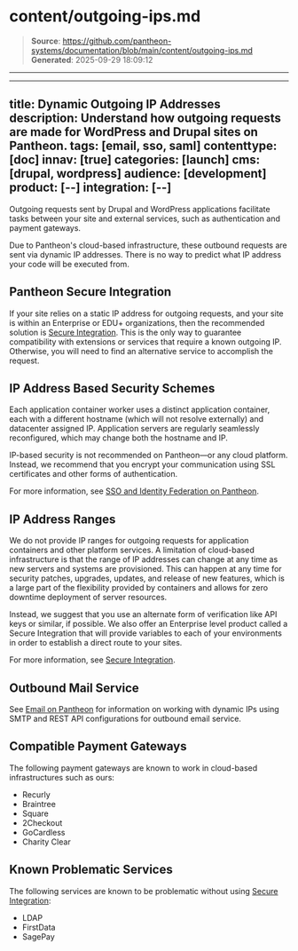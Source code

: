 # content/outgoing-ips.md

> **Source**: https://github.com/pantheon-systems/documentation/blob/main/content/outgoing-ips.md
> **Generated**: 2025-09-29 18:09:12

---

---
title: Dynamic Outgoing IP Addresses
description: Understand how outgoing requests are made for WordPress and Drupal sites on Pantheon.
tags: [email, sso, saml]
contenttype: [doc]
innav: [true]
categories: [launch]
cms: [drupal, wordpress]
audience: [development]
product: [--]
integration: [--]
---
Outgoing requests sent by Drupal and WordPress applications facilitate tasks between your site and external services, such as authentication and payment gateways.

<Alert title="Note" type="info">
Due to Pantheon's cloud-based infrastructure, these outbound requests are sent via dynamic IP addresses. There is no way to predict what IP address your code will be executed from.
</Alert>

## Pantheon Secure Integration
If your site relies on a static IP address for outgoing requests, and your site is within an Enterprise or EDU+ organizations, then the recommended solution is [Secure Integration](/guides/secure-development/secure-integration). This is the only way to guarantee compatibility with extensions or services that require a known outgoing IP. Otherwise, you will need to find an alternative service to accomplish the request.

## IP Address Based Security Schemes
Each application container worker uses a distinct application container, each with a different hostname (which will not resolve externally) and datacenter assigned IP. Application servers are regularly seamlessly reconfigured, which may change both the hostname and IP.

IP-based security is not recommended on Pantheon—or any cloud platform. Instead, we recommend that you encrypt your communication using SSL certificates and other forms of authentication.

For more information, see [SSO and Identity Federation on Pantheon](/guides/sso/#ip-based-security-considerations).

## IP Address Ranges
We do not provide IP ranges for outgoing requests for application containers and other platform services. A limitation of cloud-based infrastructure is that the range of IP addresses can change at any time as new servers and systems are provisioned. This can happen at any time for security patches, upgrades, updates, and release of new features, which is a large part of the flexibility provided by containers and allows for zero downtime deployment of server resources.

Instead, we suggest that you use an alternate form of verification like API keys or similar, if possible. We also offer an Enterprise level product called a Secure Integration that will provide variables to each of your environments in order to establish a direct route to your sites.

For more information, see [Secure Integration](/guides/secure-development/secure-integration).

## Outbound Mail Service
See [Email on Pantheon](/email) for information on working with dynamic IPs using SMTP and REST API configurations for outbound email service.

## Compatible Payment Gateways
The following payment gateways are known to work in cloud-based infrastructures such as ours:

- Recurly
- Braintree
- Square
- 2Checkout
- GoCardless
- Charity Clear


## Known Problematic Services
The following services are known to be problematic without using [Secure Integration](/guides/secure-development/secure-integration):

- LDAP
- FirstData
- SagePay
